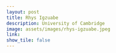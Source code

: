 ```yaml
---
layout: post
title: Rhys Igzuabe
description: University of Cambridge
image: assets/images/rhys-igzuabe.jpeg
link: 
show_tile: false
---
```


